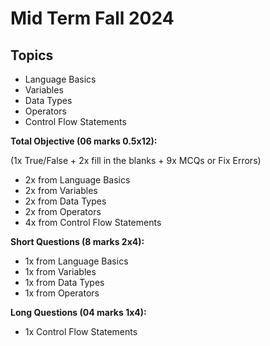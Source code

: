 # Mid Term Fall 2024

## Topics

- Language Basics
- Variables
- Data Types
- Operators
- Control Flow Statements

**Total Objective (06 marks 0.5x12):**

(1x True/False + 2x fill in the blanks + 9x MCQs or Fix Errors)


- 2x from Language Basics
- 2x from Variables
- 2x from Data Types
- 2x from Operators
- 4x from Control Flow Statements
  
**Short Questions (8 marks 2x4):**

- 1x from Language Basics
- 1x from Variables
- 1x from Data Types
- 1x from Operators
   
**Long Questions (04 marks 1x4):**

- 1x Control Flow Statements
  